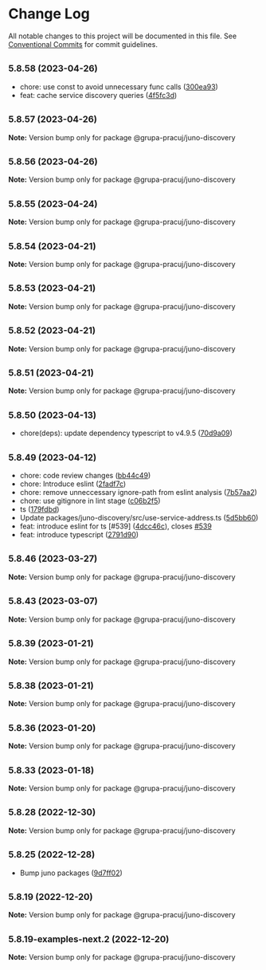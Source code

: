 # Change Log

All notable changes to this project will be documented in this file.
See [Conventional Commits](https://conventionalcommits.org) for commit guidelines.

## <small>5.8.58 (2023-04-26)</small>

- chore: use const to avoid unnecessary func calls ([300ea93](https://github.com/GrupaPracuj/junoJs/commit/300ea93))
- feat: cache service discovery queries ([4f5fc3d](https://github.com/GrupaPracuj/junoJs/commit/4f5fc3d))

## <small>5.8.57 (2023-04-26)</small>

**Note:** Version bump only for package @grupa-pracuj/juno-discovery

## <small>5.8.56 (2023-04-26)</small>

**Note:** Version bump only for package @grupa-pracuj/juno-discovery

## <small>5.8.55 (2023-04-24)</small>

**Note:** Version bump only for package @grupa-pracuj/juno-discovery

## <small>5.8.54 (2023-04-21)</small>

**Note:** Version bump only for package @grupa-pracuj/juno-discovery

## <small>5.8.53 (2023-04-21)</small>

**Note:** Version bump only for package @grupa-pracuj/juno-discovery

## <small>5.8.52 (2023-04-21)</small>

**Note:** Version bump only for package @grupa-pracuj/juno-discovery

## <small>5.8.51 (2023-04-21)</small>

**Note:** Version bump only for package @grupa-pracuj/juno-discovery

## <small>5.8.50 (2023-04-13)</small>

- chore(deps): update dependency typescript to v4.9.5 ([70d9a09](https://github.com/GrupaPracuj/junoJs/commit/70d9a09))

## <small>5.8.49 (2023-04-12)</small>

- chore: code review changes ([bb44c49](https://github.com/GrupaPracuj/junoJs/commit/bb44c49))
- chore: Introduce eslint ([2fadf7c](https://github.com/GrupaPracuj/junoJs/commit/2fadf7c))
- chore: remove unneccessary ignore-path from eslint analysis ([7b57aa2](https://github.com/GrupaPracuj/junoJs/commit/7b57aa2))
- chore: use gitignore in lint stage ([c06b2f5](https://github.com/GrupaPracuj/junoJs/commit/c06b2f5))
- ts ([179fdbd](https://github.com/GrupaPracuj/junoJs/commit/179fdbd))
- Update packages/juno-discovery/src/use-service-address.ts ([5d5bb60](https://github.com/GrupaPracuj/junoJs/commit/5d5bb60))
- feat: introduce eslint for ts [#539] ([4dcc46c](https://github.com/GrupaPracuj/junoJs/commit/4dcc46c)), closes [#539](https://github.com/GrupaPracuj/junoJs/issues/539)
- feat: introduce typescript ([2791d90](https://github.com/GrupaPracuj/junoJs/commit/2791d90))

## <small>5.8.46 (2023-03-27)</small>

**Note:** Version bump only for package @grupa-pracuj/juno-discovery

## <small>5.8.43 (2023-03-07)</small>

**Note:** Version bump only for package @grupa-pracuj/juno-discovery

## <small>5.8.39 (2023-01-21)</small>

**Note:** Version bump only for package @grupa-pracuj/juno-discovery

## <small>5.8.38 (2023-01-21)</small>

**Note:** Version bump only for package @grupa-pracuj/juno-discovery

## <small>5.8.36 (2023-01-20)</small>

**Note:** Version bump only for package @grupa-pracuj/juno-discovery

## <small>5.8.33 (2023-01-18)</small>

**Note:** Version bump only for package @grupa-pracuj/juno-discovery

## <small>5.8.28 (2022-12-30)</small>

**Note:** Version bump only for package @grupa-pracuj/juno-discovery

## <small>5.8.25 (2022-12-28)</small>

- Bump juno packages ([9d7ff02](https://github.com/GrupaPracuj/junoJs/commit/9d7ff02))

## <small>5.8.19 (2022-12-20)</small>

**Note:** Version bump only for package @grupa-pracuj/juno-discovery

## <small>5.8.19-examples-next.2 (2022-12-20)</small>

**Note:** Version bump only for package @grupa-pracuj/juno-discovery
